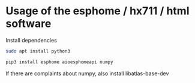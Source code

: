 # Usage of the esphome / hx711 / html software

Install dependencies

```bash
sudo apt install python3 
```

```bash
pip3 install esphome aioesphomeapi numpy
```
If there are complaints about numpy, also install libatlas-base-dev
